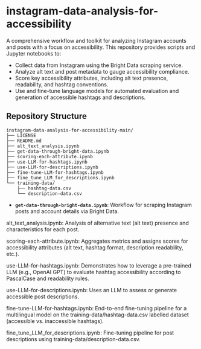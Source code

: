 # instagram-data-analysis-for-accessibility

A comprehensive workflow and toolkit for analyzing Instagram accounts and posts with a focus on accessibility. This repository provides scripts and Jupyter notebooks to:

* Collect data from Instagram using the Bright Data scraping service.
* Analyze alt text and post metadata to gauge accessibility compliance.
* Score key accessibility attributes, including alt text presence, readability, and hashtag conventions.
* Use and fine-tune language models for automated evaluation and generation of accessible hashtags and descriptions.

## Repository Structure

```text
instagram-data-analysis-for-accessibility-main/
├── LICENSE
├── README.md
├── alt_text_analysis.ipynb
├── get-data-through-bright-data.ipynb
├── scoring-each-attribute.ipynb
├── use-LLM-for-hashtags.ipynb
├── use-LLM-for-descriptions.ipynb
├── fine-tune-LLM-for-hashtags.ipynb
├── fine_tune_LLM_for_descriptions.ipynb
└── training-data/
    ├── hashtag-data.csv
    └── description-data.csv
```

- **`get-data-through-bright-data.ipynb`**: Workflow for scraping Instagram posts and account details via Bright Data.

alt_text_analysis.ipynb: Analysis of alternative text (alt text) presence and characteristics for each post.

scoring-each-attribute.ipynb: Aggregates metrics and assigns scores for accessibility attributes (alt text, hashtag format, description readability, etc.).

use-LLM-for-hashtags.ipynb: Demonstrates how to leverage a pre-trained LLM (e.g., OpenAI GPT) to evaluate hashtag accessibility according to PascalCase and readability rules.

use-LLM-for-descriptions.ipynb: Uses an LLM to assess or generate accessible post descriptions.

fine-tune-LLM-for-hashtags.ipynb: End-to-end fine-tuning pipeline for a multilingual model on the training-data/hashtag-data.csv labelled dataset (accessible vs. inaccessible hashtags).

fine_tune_LLM_for_descriptions.ipynb: Fine-tuning pipeline for post descriptions using training-data/description-data.csv.
